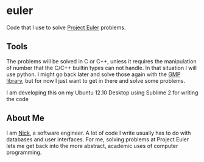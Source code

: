 euler
=====

Code that I use to solve [Project Euler](http://projecteuler.net/) problems.

Tools
-----

The problems will be solved in C or C++, unless it requires the manipulation of number that the C/C++ builtin types can not handle. In that situation I will use python. I might go back later and solve those again with the [GMP library](http://gmplib.org/), but for now I just want to get in there and solve some problems.

I am developing this on my Ubuntu 12.10 Desktop using Sublime 2 for writing the code

About Me
--------

I am [Nick](http://www.nick.gs/), a software engineer. A lot of code I write usually has to do with databases and user interfaces. For me, solving problems at Project Euler lets me get back into the more abstract, academic uses of computer programming. 
